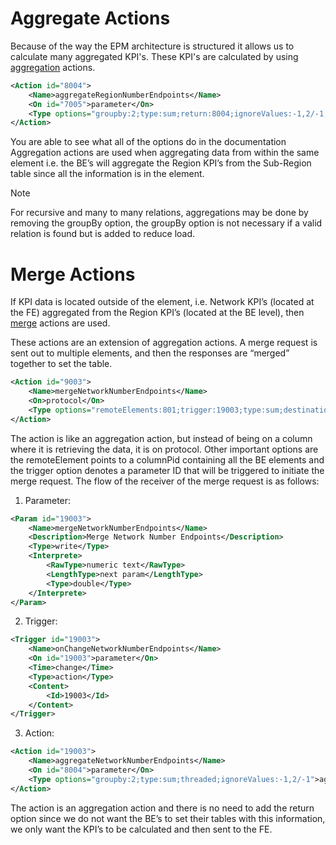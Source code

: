 # Aggregate Actions
Because of the way the EPM architecture is structured it allows us to calculate many aggregated KPI's. These KPI's are calculated by using [aggregation](https://docs.dataminer.services/develop/devguide/Connector/Actions/ActionAggregate.html) actions.

```xml
<Action id="8004">
    <Name>aggregateRegionNumberEndpoints</Name>
    <On id="7005">parameter</On>
    <Type options="groupby:2;type:sum;return:8004;ignoreValues:-1,2/-1;threaded;avoidZeroInResult;defaultValue:8004,-1">aggregate</Type>
</Action>
```

You are able to see what all of the options do in the documentation
Aggregation actions are used when aggregating data from within the same element i.e. the BE’s will aggregate the Region KPI’s from the Sub-Region table since all the information is in the element. 

> [!NOTE] 
> For recursive and many to many relations, aggregations may be done by removing the groupBy option, the groupBy option is not necessary  if a valid relation is found but is added to reduce load.

# Merge Actions
If KPI data is located outside of the element, i.e. Network KPI’s (located at the FE) aggregated from the Region KPI’s (located at the BE level), then [merge](https://docs.dataminer.services/develop/devguide/Connector/Actions/ActionMerge.html) actions are used.

These actions are an extension of aggregation actions. A merge request is sent out to multiple elements, and then the responses are “merged” together to set the table.

```xml
<Action id="9003">
    <Name>mergeNetworkNumberEndpoints</Name>
    <On>protocol</On>
    <Type options="remoteElements:801;trigger:19003;type:sum;destination:9003;mergeResult;limitresult:9001;defaultValue:9003,-1">merge</Type>
</Action>
```

The action is like an aggregation action, but instead of being on a column where it is retrieving the data, it is on protocol. Other important options are the remoteElement points to a columnPid containing all the BE elements and the trigger option denotes a parameter ID that will be triggered to initiate the merge request. The flow of the receiver of the merge request is as follows:

1. Parameter:
```xml
<Param id="19003">
    <Name>mergeNetworkNumberEndpoints</Name>
    <Description>Merge Network Number Endpoints</Description>
    <Type>write</Type>
    <Interprete>
        <RawType>numeric text</RawType>
        <LengthType>next param</LengthType>
        <Type>double</Type>
    </Interprete>
</Param>
```
2. Trigger:
```xml
<Trigger id="19003">
    <Name>onChangeNetworkNumberEndpoints</Name>
    <On id="19003">parameter</On>
    <Time>change</Time>
    <Type>action</Type>
    <Content>
        <Id>19003</Id>
    </Content>
</Trigger>
```
3. Action: 
```xml
<Action id="19003">
    <Name>aggregateNetworkNumberEndpoints</Name>
    <On id="8004">parameter</On>
    <Type options="groupby:2;type:sum;threaded;ignoreValues:-1,2/-1">aggregate</Type>
</Action>
```

The action is an aggregation action and there is no need to add the return option since we do not want the BE’s to set their tables with this information, we only want the KPI’s to be calculated and then sent to the FE.